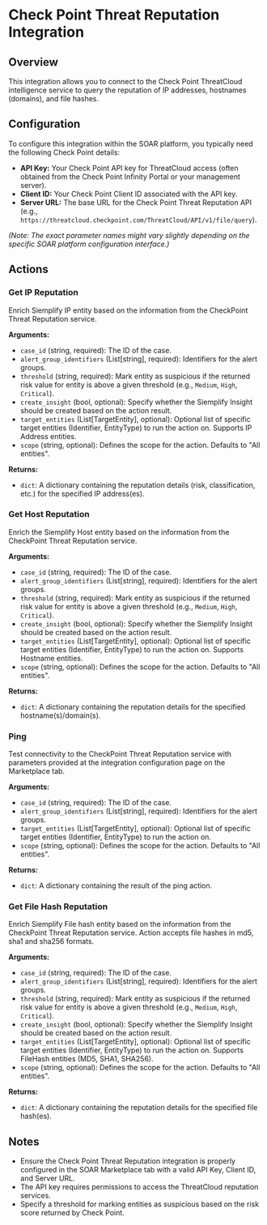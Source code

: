 # Check Point Threat Reputation Integration

## Overview

This integration allows you to connect to the Check Point ThreatCloud intelligence service to query the reputation of IP addresses, hostnames (domains), and file hashes.

## Configuration

To configure this integration within the SOAR platform, you typically need the following Check Point details:

*   **API Key:** Your Check Point API key for ThreatCloud access (often obtained from the Check Point Infinity Portal or your management server).
*   **Client ID:** Your Check Point Client ID associated with the API key.
*   **Server URL:** The base URL for the Check Point Threat Reputation API (e.g., `https://threatcloud.checkpoint.com/ThreatCloud/API/v1/file/query`).

*(Note: The exact parameter names might vary slightly depending on the specific SOAR platform configuration interface.)*

## Actions

### Get IP Reputation

Enrich Siemplify IP entity based on the information from the CheckPoint Threat Reputation service.

**Arguments:**

*   `case_id` (string, required): The ID of the case.
*   `alert_group_identifiers` (List[string], required): Identifiers for the alert groups.
*   `threshold` (string, required): Mark entity as suspicious if the returned risk value for entity is above a given threshold (e.g., `Medium`, `High`, `Critical`).
*   `create_insight` (bool, optional): Specify whether the Siemplify Insight should be created based on the action result.
*   `target_entities` (List[TargetEntity], optional): Optional list of specific target entities (Identifier, EntityType) to run the action on. Supports IP Address entities.
*   `scope` (string, optional): Defines the scope for the action. Defaults to "All entities".

**Returns:**

*   `dict`: A dictionary containing the reputation details (risk, classification, etc.) for the specified IP address(es).

### Get Host Reputation

Enrich the Siemplify Host entity based on the information from the CheckPoint Threat Reputation service.

**Arguments:**

*   `case_id` (string, required): The ID of the case.
*   `alert_group_identifiers` (List[string], required): Identifiers for the alert groups.
*   `threshold` (string, required): Mark entity as suspicious if the returned risk value for entity is above a given threshold (e.g., `Medium`, `High`, `Critical`).
*   `create_insight` (bool, optional): Specify whether the Siemplify Insight should be created based on the action result.
*   `target_entities` (List[TargetEntity], optional): Optional list of specific target entities (Identifier, EntityType) to run the action on. Supports Hostname entities.
*   `scope` (string, optional): Defines the scope for the action. Defaults to "All entities".

**Returns:**

*   `dict`: A dictionary containing the reputation details for the specified hostname(s)/domain(s).

### Ping

Test connectivity to the CheckPoint Threat Reputation service with parameters provided at the integration configuration page on the Marketplace tab.

**Arguments:**

*   `case_id` (string, required): The ID of the case.
*   `alert_group_identifiers` (List[string], required): Identifiers for the alert groups.
*   `target_entities` (List[TargetEntity], optional): Optional list of specific target entities (Identifier, EntityType) to run the action on.
*   `scope` (string, optional): Defines the scope for the action. Defaults to "All entities".

**Returns:**

*   `dict`: A dictionary containing the result of the ping action.

### Get File Hash Reputation

Enrich Siemplify File hash entity based on the information from the CheckPoint Threat Reputation service. Action accepts file hashes in md5, sha1 and sha256 formats.

**Arguments:**

*   `case_id` (string, required): The ID of the case.
*   `alert_group_identifiers` (List[string], required): Identifiers for the alert groups.
*   `threshold` (string, required): Mark entity as suspicious if the returned risk value for entity is above a given threshold (e.g., `Medium`, `High`, `Critical`).
*   `create_insight` (bool, optional): Specify whether the Siemplify Insight should be created based on the action result.
*   `target_entities` (List[TargetEntity], optional): Optional list of specific target entities (Identifier, EntityType) to run the action on. Supports FileHash entities (MD5, SHA1, SHA256).
*   `scope` (string, optional): Defines the scope for the action. Defaults to "All entities".

**Returns:**

*   `dict`: A dictionary containing the reputation details for the specified file hash(es).

## Notes

*   Ensure the Check Point Threat Reputation integration is properly configured in the SOAR Marketplace tab with a valid API Key, Client ID, and Server URL.
*   The API key requires permissions to access the ThreatCloud reputation services.
*   Specify a threshold for marking entities as suspicious based on the risk score returned by Check Point.
